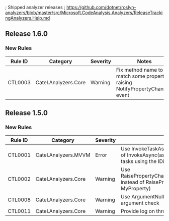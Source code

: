 ﻿; Shipped analyzer releases
; https://github.com/dotnet/roslyn-analyzers/blob/master/src/Microsoft.CodeAnalysis.Analyzers/ReleaseTrackingAnalyzers.Help.md

## Release 1.6.0

### New Rules
Rule ID | Category | Severity | Notes
--------|----------|----------|--------------------
CTL0003 | Catel.Analyzers.Core | Warning | Fix method name to match some property raising NotifyPropertyChanged event


## Release 1.5.0

### New Rules
Rule ID | Category | Severity | Notes
--------|----------|----------|--------------------
CTL0001 | Catel.Analyzers.MVVM | Error | Use InvokeTaskAsync(async () => ...) instead of InvokeAsync(async () => ...) when invoking tasks using the IDispatcherService
CTL0002 | Catel.Analyzers.Core | Warning | Use RaisePropertyChanged(nameof(MyProperty)) instead of RaisePropertyChanged(() => MyProperty)
CTL0008 | Catel.Analyzers.Core | Warning | Use ArgumentNullException.ThrowIfNull for argument check
CTL0011 | Catel.Analyzers.Core | Warning | Provide log on throwing exception
